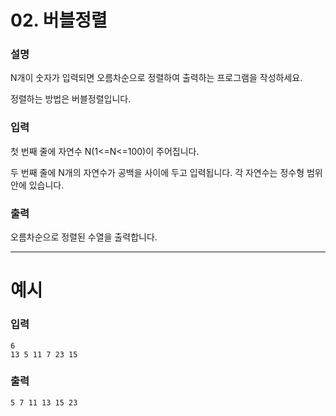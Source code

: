 # 02. 버블정렬
### 설명

N개이 숫자가 입력되면 오름차순으로 정렬하여 출력하는 프로그램을 작성하세요.

정렬하는 방법은 버블정렬입니다.


### 입력

첫 번째 줄에 자연수 N(1<=N<=100)이 주어집니다.

두 번째 줄에 N개의 자연수가 공백을 사이에 두고 입력됩니다. 각 자연수는 정수형 범위 안에 있습니다.


### 출력

오름차순으로 정렬된 수열을 출력합니다.

---
# 예시
### 입력
```
6
13 5 11 7 23 15
```

### 출력
```
5 7 11 13 15 23
```
